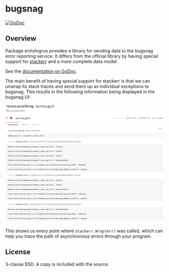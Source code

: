 bugsnag
=======

[![GoDoc](https://godoc.org/fknsrs.biz/p/bugsnag?status.svg)](https://godoc.org/fknsrs.biz/p/bugsnag)

Overview
--------

Package echologrus provides a library for sending data to the bugsnag error
reporting service. It differs from the official library by having special
support for [stackerr](http://github.com/facebookgo/stackerr) and a more
complete data model.

See the [documentation on GoDoc](https://godoc.org/fknsrs.biz/p/bugsnag).

The main benefit of having special support for stackerr is that we can unwrap
its stack traces and send them up as individual exceptions to bugsnag. This
results in the following information being displayed in the bugsnag UI:

![](example.png)

This shows us every point where `stackerr.Wrap(err)` was called, which can help
you trace the path of asynchronous errors through your program.

License
-------

3-clause BSD. A copy is included with the source.
